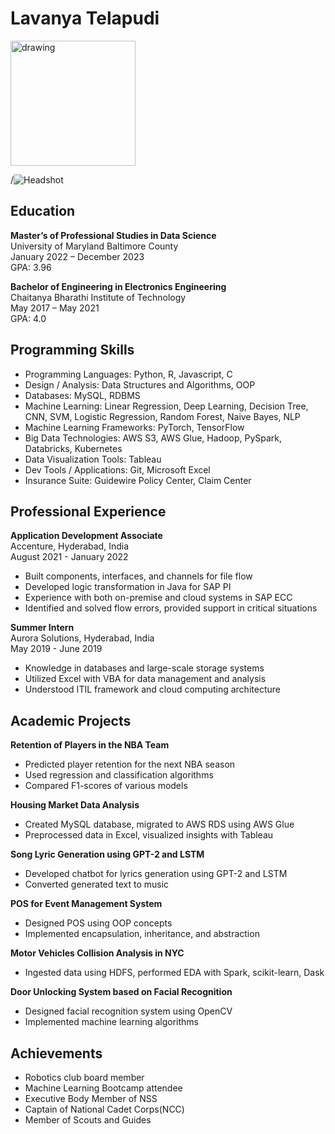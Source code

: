 # Lavanya Telapudi
<img src="" alt="drawing" width="200"/>

/![Headshot](link_to_your_headshot_image)

## Education

**Master’s of Professional Studies in Data Science**  
University of Maryland Baltimore County  
January 2022 – December 2023  
GPA: 3.96

**Bachelor of Engineering in Electronics Engineering**  
Chaitanya Bharathi Institute of Technology  
May 2017 – May 2021  
GPA: 4.0

## Programming Skills

- Programming Languages: Python, R, Javascript, C
- Design / Analysis: Data Structures and Algorithms, OOP
- Databases: MySQL, RDBMS
- Machine Learning: Linear Regression, Deep Learning, Decision Tree, CNN, SVM, Logistic Regression, Random Forest, Naive Bayes, NLP
- Machine Learning Frameworks: PyTorch, TensorFlow
- Big Data Technologies: AWS S3, AWS Glue, Hadoop, PySpark, Databricks, Kubernetes
- Data Visualization Tools: Tableau
- Dev Tools / Applications: Git, Microsoft Excel
- Insurance Suite: Guidewire Policy Center, Claim Center

## Professional Experience

**Application Development Associate**  
Accenture, Hyderabad, India  
August 2021 - January 2022

- Built components, interfaces, and channels for file flow
- Developed logic transformation in Java for SAP PI
- Experience with both on-premise and cloud systems in SAP ECC
- Identified and solved flow errors, provided support in critical situations

**Summer Intern**  
Aurora Solutions, Hyderabad, India  
May 2019 - June 2019

- Knowledge in databases and large-scale storage systems
- Utilized Excel with VBA for data management and analysis
- Understood ITIL framework and cloud computing architecture

## Academic Projects

**Retention of Players in the NBA Team**  
- Predicted player retention for the next NBA season
- Used regression and classification algorithms
- Compared F1-scores of various models

**Housing Market Data Analysis**  
- Created MySQL database, migrated to AWS RDS using AWS Glue
- Preprocessed data in Excel, visualized insights with Tableau

**Song Lyric Generation using GPT-2 and LSTM**  
- Developed chatbot for lyrics generation using GPT-2 and LSTM
- Converted generated text to music

**POS for Event Management System**  
- Designed POS using OOP concepts
- Implemented encapsulation, inheritance, and abstraction

**Motor Vehicles Collision Analysis in NYC**  
- Ingested data using HDFS, performed EDA with Spark, scikit-learn, Dask

**Door Unlocking System based on Facial Recognition**  
- Designed facial recognition system using OpenCV
- Implemented machine learning algorithms

## Achievements

- Robotics club board member
- Machine Learning Bootcamp attendee
- Executive Body Member of NSS
- Captain of National Cadet Corps(NCC)
- Member of Scouts and Guides
